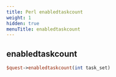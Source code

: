 ```yaml
---
title: Perl enabledtaskcount
weight: 1
hidden: true
menuTitle: enabledtaskcount
---
```

## enabledtaskcount
```perl
$quest->enabledtaskcount(int task_set)
```